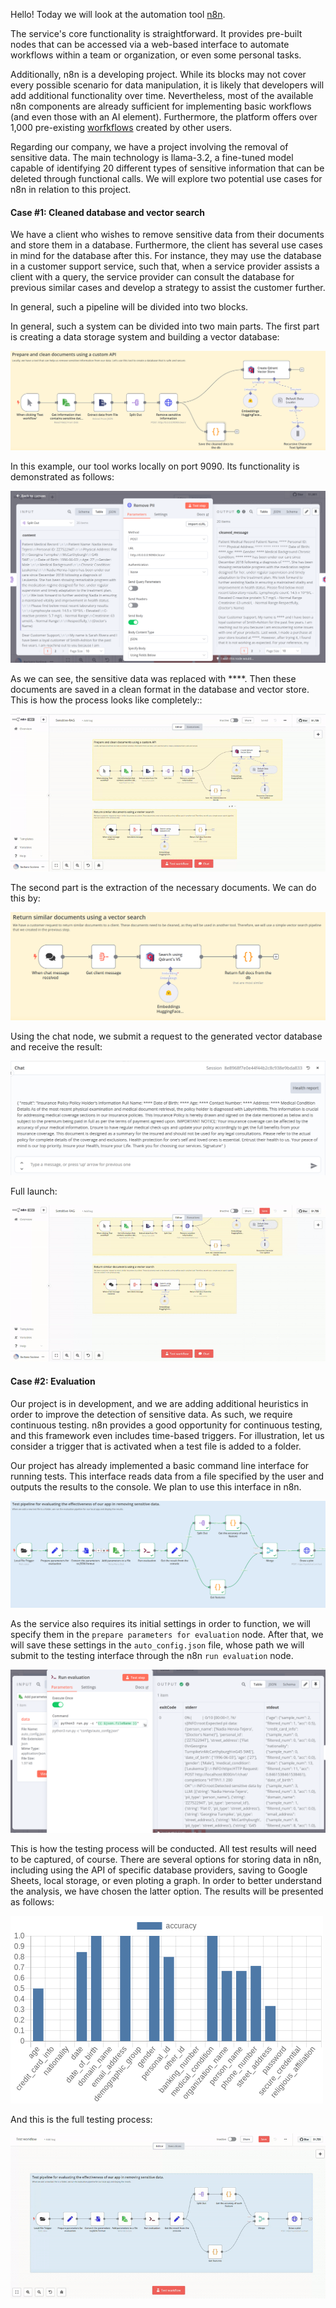 Hello! Today we will look at the automation tool [n8n](https://n8n.io/).

The service's core functionality is straightforward. It provides pre-built nodes that can be accessed via a web-based interface to automate workflows within a team or organization, or even some personal tasks.

Additionally, n8n is a developing project. While its blocks may not cover every possible scenario for data manipulation, it is likely that developers will add additional functionality over time. Nevertheless, most of the available n8n components are already sufficient for implementing basic workflows (and even those with an AI element). Furthermore, the platform offers over 1,000 pre-existing [worfkflows](https://n8n.io/workflows/) created by other users.

Regarding our company, we have a project involving the removal of sensitive data. The main technology is llama-3.2, a fine-tuned model capable of identifying 20 different types of sensitive information that can be deleted through functional calls. We will explore two potential use cases for n8n in relation to this project.

#### Case #1: Cleaned database and vector search 

We have a client who wishes to remove sensitive data from their documents and store them in a database. Furthermore, the client has several use cases in mind for the database after this. For instance, they may use the database in a customer support service, such that, when a service provider assists a client with a query, the service provider can consult the database for previous similar cases and develop a strategy to assist the customer further.

In general, such a pipeline will be divided into two blocks. 

In general, such a system can be divided into two main parts. The first part is creating a data storage system and building a vector database:

![alt text](images/create_vector_store.png)

In this example, our tool works locally on port 9090. Its functionality is demonstrated as follows:

![alt text](images/cleaned_messages.png)

As we can see, the sensitive data was replaced with ****.
Then these documents are saved in a clean format in the database and vector store. This is how the process looks like completely::

![alt text](gifs/create_db.gif)
 
The second part is the extraction of the necessary documents. We can do this by:

![alt text](images/search.png)

Using the chat node, we submit a request to the generated vector database and receive the result:

![alt text](images/health_report.png)

Full launch:

![alt text](gifs/vector_search.gif)

#### Case #2: Evaluation
Our project is in development, and we are adding additional heuristics in order to improve the detection of sensitive data. As such, we require continuous testing. n8n provides a good opportunity for continuous testing, and this framework even includes time-based triggers. For illustration, let us consider a trigger that is activated when a test file is added to a folder.

Our project has already implemented a basic command line interface for running tests. This interface reads data from a file specified by the user and outputs the results to the console. We plan to use this interface in n8n.

![alt text](images/test_pipeline.png)

As the service also requires its initial settings in order to function, we will specify them in the `prepare parameters for evaluation` node. After that, we will save these settings in the `auto_config.json` file, whose path we will submit to the testing interface through the n8n `run evaluation` node.

![alt text](images/test_execute.png)

This is how the testing process will be conducted. All test results will need to be captured, of course. There are several options for storing data in n8n, including using the API of specific database providers, saving to Google Sheets, local storage, or even ploting a graph. In order to better understand the analysis, we have chosen the latter option. The results will be presented as follows:

![alt text](images/chart.png)

And this is the full testing process:

![alt text](gifs/test_pipeline.gif)
